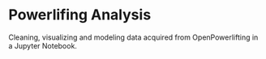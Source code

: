 # Powerlifing Analysis
Cleaning, visualizing and modeling data acquired from OpenPowerlifting in a Jupyter Notebook.
